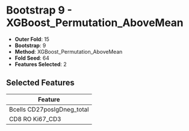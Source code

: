 # Bootstrap 9 - XGBoost_Permutation_AboveMean

- **Outer Fold**: 15
- **Bootstrap**: 9
- **Method**: XGBoost_Permutation_AboveMean
- **Fold Seed**: 64
- **Features Selected**: 2

## Selected Features

| Feature |
|---------|
| Bcells CD27posIgDneg_total |
| CD8  RO Ki67_CD3 |
